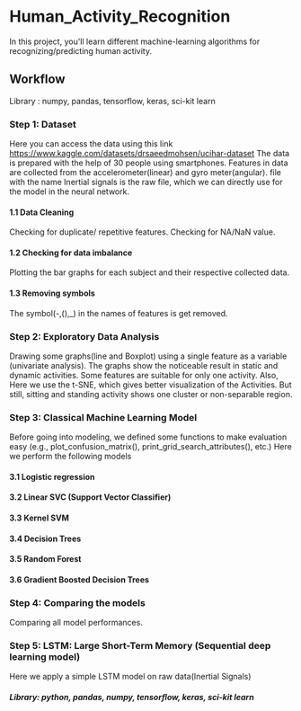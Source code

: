 # Human_Activity_Recognition
In this project, you'll learn different machine-learning algorithms for recognizing/predicting human activity.

## Workflow
Library : numpy, pandas, tensorflow, keras, sci-kit learn
### Step 1: Dataset
Here you can access the data using this link https://www.kaggle.com/datasets/drsaeedmohsen/ucihar-dataset
The data is prepared with the help of 30 people using smartphones.
Features in data are collected from the accelerometer(linear) and gyro meter(angular).
file with the name Inertial signals is the raw file, which we can directly use for the model in the neural network. 

#### 1.1 Data Cleaning
Checking for duplicate/ repetitive features.
Checking for NA/NaN value.

#### 1.2 Checking for data imbalance
Plotting the bar graphs for each subject and their respective collected data.

#### 1.3 Removing symbols
The symbol(-,(),_) in the names of features is get removed.

### Step 2: Exploratory Data Analysis
Drawing some graphs(line and Boxplot) using a single feature as a variable (univariate analysis). The graphs show the noticeable result in static and dynamic activities. Some features are suitable for only one activity.
Also, Here we use the t-SNE, which gives better visualization of the Activities. But still, sitting and standing activity shows one cluster or non-separable region.

### Step 3: Classical Machine Learning Model
Before going into modeling, we defined some functions to make evaluation easy (e.g., plot_confusion_matrix(), print_grid_search_attributes(), etc.)
Here we perform the following models
#### 3.1 Logistic regression 
#### 3.2 Linear SVC (Support Vector Classifier)
#### 3.3 Kernel SVM
#### 3.4 Decision Trees
#### 3.5 Random Forest
#### 3.6 Gradient Boosted Decision Trees 

### Step 4: Comparing the models
Comparing all model performances.

### Step 5: LSTM: Large Short-Term Memory (Sequential deep learning model)
Here we apply a simple LSTM model on raw data(Inertial Signals)


##### Library: python, pandas, numpy, tensorflow, keras, sci-kit learn
